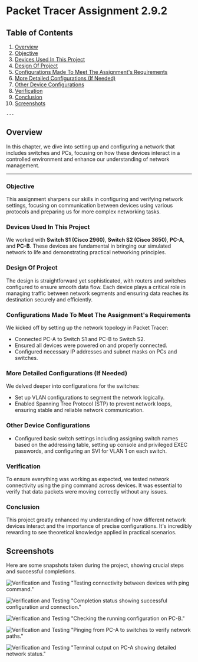# Packet Tracer Assignment 2.9.2

## Table of Contents
1. [Overview](#overview)
2. [Objective](#objective)
3. [Devices Used In This Project](#devices-used-in-this-project)
4. [Design Of Project](#design-of-project)
5. [Configurations Made To Meet The Assignment's Requirements](#configurations-made-to-meet-the-assignments-requirements)
6. [More Detailed Configurations (If Needed)](#more-detailed-configurations-if-needed)
7. [Other Device Configurations](#other-device-configurations)
8. [Verification](#verification)
9. [Conclusion](#conclusion)
10. [Screenshots](#screenshots)


`---`

## Overview
In this chapter, we dive into setting up and configuring a network that includes switches and PCs, focusing on how these devices interact in a controlled environment and enhance our understanding of network management.

***

### Objective
This assignment sharpens our skills in configuring and verifying network settings, focusing on communication between devices using various protocols and preparing us for more complex networking tasks.



### Devices Used In This Project
We worked with **Switch S1 (Cisco 2960)**, **Switch S2 (Cisco 3650)**, **PC-A**, and **PC-B**. These devices are fundamental in bringing our simulated network to life and demonstrating practical networking principles.



### Design Of Project
The design is straightforward yet sophisticated, with routers and switches configured to ensure smooth data flow. Each device plays a critical role in managing traffic between network segments and ensuring data reaches its destination securely and efficiently.



### Configurations Made To Meet The Assignment's Requirements
We kicked off by setting up the network topology in Packet Tracer:
- Connected PC-A to Switch S1 and PC-B to Switch S2.
- Ensured all devices were powered on and properly connected.
- Configured necessary IP addresses and subnet masks on PCs and switches.



### More Detailed Configurations (If Needed)
We delved deeper into configurations for the switches:
- Set up VLAN configurations to segment the network logically.
- Enabled Spanning Tree Protocol (STP) to prevent network loops, ensuring stable and reliable network communication.



### Other Device Configurations
- Configured basic switch settings including assigning switch names based on the addressing table, setting up console and privileged EXEC passwords, and configuring an SVI for VLAN 1 on each switch.



### Verification
To ensure everything was working as expected, we tested network connectivity using the ping command across devices. It was essential to verify that data packets were moving correctly without any issues.



### Conclusion
This project greatly enhanced my understanding of how different network devices interact and the importance of precise configurations. It's incredibly rewarding to see theoretical knowledge applied in practical scenarios.









## Screenshots
Here are some snapshots taken during the project, showing crucial steps and successful completions.

![Verification and Testing](../Screenshots/packet_trace.2.9.2-ping.jpg)
"Testing connectivity between devices with ping command."

![Verification and Testing](../Screenshots/Activity_Results_Completion_Of_Activity_Showing_User_Profile.jpg)
"Completion status showing successful configuration and connection."

![Verification and Testing](../Screenshots/pc-b-show-running-config.jpg)
"Checking the running configuration on PC-B."

![Verification and Testing](../Screenshots/ping_from_pcA_to_switches.jpg)
"Pinging from PC-A to switches to verify network paths."

![Verification and Testing](../Screenshots/show_terminal_information_pc_a.jpg)
"Terminal output on PC-A showing detailed network status."
